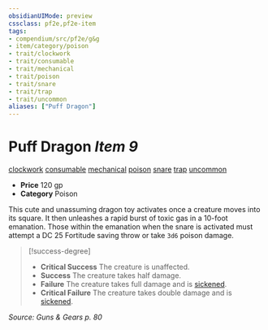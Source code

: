 ```yaml
---
obsidianUIMode: preview
cssclass: pf2e,pf2e-item
tags:
- compendium/src/pf2e/g&g
- item/category/poison
- trait/clockwork
- trait/consumable
- trait/mechanical
- trait/poison
- trait/snare
- trait/trap
- trait/uncommon
aliases: ["Puff Dragon"]
---
```

# Puff Dragon *Item 9*  
[clockwork](/rules/traits/clockwork-g-g.md)  [consumable](/rules/traits/consumable.md)  [mechanical](/rules/traits/mechanical.md)  [poison](/rules/traits/poison.md)  [snare](/rules/traits/snare.md)  [trap](/rules/traits/trap.md)  [uncommon](/rules/traits/uncommon.md)  

- **Price** 120 gp
- **Category** Poison

This cute and unassuming dragon toy activates once a creature moves into its square. It then unleashes a rapid burst of toxic gas in a 10-foot emanation. Those within the emanation when the snare is activated must attempt a DC 25 Fortitude saving throw or take `3d6` poison damage.

> [!success-degree] 
> - **Critical Success** The creature is unaffected.
> - **Success** The creature takes half damage.
> - **Failure** The creature takes full damage and is [sickened](/rules/conditions.md#Sickened).
> - **Critical Failure** The creature takes double damage and is [sickened](/rules/conditions.md#Sickened).

*Source: Guns & Gears p. 80*